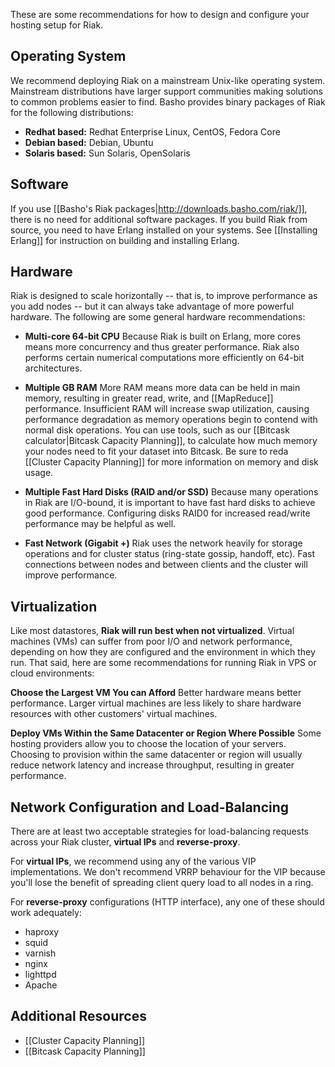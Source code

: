 These are some recommendations for how to design and configure your hosting setup for Riak.


<div id="toc"></div>


## Operating System

We recommend deploying Riak on a mainstream Unix-like operating system. Mainstream distributions have larger support communities making solutions to common problems easier to find. Basho provides binary packages of Riak for the following distributions:

  * **Redhat based:** Redhat Enterprise Linux, CentOS, Fedora Core
  * **Debian based:** Debian, Ubuntu
  * **Solaris based:** Sun Solaris, OpenSolaris

## Software

If you use [[Basho's Riak packages|http://downloads.basho.com/riak/]], there is no need for additional software packages. If you build Riak from source, you need to have Erlang installed on your systems. See [[Installing Erlang]] for instruction on building and installing Erlang.

## Hardware

Riak is designed to scale horizontally -- that is, to improve performance as you add nodes -- but it can always take advantage of more powerful hardware. The following are some general hardware recommendations:

  * **Multi-core 64-bit CPU**
    Because Riak is built on Erlang, more cores means more concurrency and thus greater performance. Riak also performs certain numerical computations more efficiently on 64-bit architectures.

  * **Multiple GB RAM**
    More RAM means more data can be held in main memory, resulting in greater read, write, and [[MapReduce]] performance. Insufficient RAM will increase swap utilization, causing performance degradation as memory operations begin to contend with normal disk operations. You can use tools, such as our [[Bitcask calculator|Bitcask Capacity Planning]], to calculate how much memory your nodes need to fit your dataset into Bitcask. Be sure to reda [[Cluster Capacity Planning]] for more information on memory and disk usage.

  * **Multiple Fast Hard Disks (RAID and/or SSD)**
  Because many operations in Riak are I/O-bound, it is important to have fast hard disks to achieve good performance. Configuring disks RAID0 for increased read/write performance may be helpful as well.

  * **Fast Network (Gigabit +)**
  Riak uses the network heavily for storage operations and for cluster status (ring-state gossip, handoff, etc).  Fast connections between nodes and between clients and the cluster will improve performance.

## Virtualization

Like most datastores, **Riak will run best when not virtualized**. Virtual machines (VMs) can suffer from poor I/O and network performance, depending on how they are configured and the environment in which they run.  That said, here are some recommendations for running Riak in VPS or cloud environments:

**Choose the Largest VM You can Afford**
Better hardware means better performance.  Larger virtual machines are less likely to share hardware resources with other customers' virtual machines.

**Deploy VMs Within the Same Datacenter or Region Where Possible**
Some hosting providers allow you to choose the location of your servers. Choosing to provision within the same datacenter or region will usually reduce network latency and increase throughput, resulting in greater performance.

## Network Configuration and Load-Balancing

There are at least two acceptable strategies for load-balancing requests across your Riak cluster, **virtual IPs** and **reverse-proxy**.

For **virtual IPs**, we recommend using any of the various VIP implementations. We don't recommend VRRP behaviour for the VIP because you'll lose the benefit of spreading client query load to all nodes in a ring.

For **reverse-proxy** configurations (HTTP interface), any one of these should work adequately:

  * haproxy
  * squid
  * varnish
  * nginx
  * lighttpd
  * Apache

## Additional Resources

  * [[Cluster Capacity Planning]]
  * [[Bitcask Capacity Planning]]
